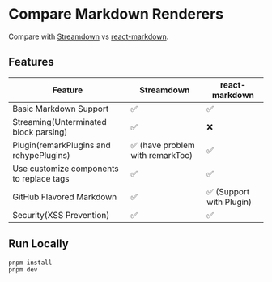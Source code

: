 # Compare Markdown Renderers
Compare with [Streamdown](https://github.com/vercel/streamdown) vs [react-markdown](https://github.com/remarkjs/react-markdown).

## Features
| Feature                     | Streamdown | react-markdown |
|-----------------------------|------------|----------------|
| Basic Markdown Support      | ✅         | ✅               |
| Streaming(Unterminated block parsing)         |  ✅         | ❌             |
| Plugin(remarkPlugins and rehypePlugins)           |  ✅ (have problem with remarkToc)        |  ✅             |
| Use customize components to replace tags         |  ✅         |  ✅             |
| GitHub Flavored Markdown               | ✅        | ✅ (Support with Plugin)              |
| Security(XSS Prevention)               | ✅        | ✅           |

## Run Locally
```bash
pnpm install
pnpm dev
```
